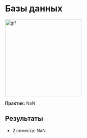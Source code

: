 # Базы данных

<img alt="gif" src="https://media1.tenor.com/m/Nx4gRgudzx4AAAAC/anime-typing.gif" height="250">

**Практик:** NaN

## Результаты

- 2 семестр: NaN
